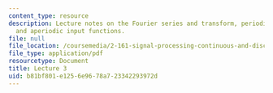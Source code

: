 ```yaml
---
content_type: resource
description: Lecture notes on the Fourier series and transform, periodic input functions,
  and aperiodic input functions.
file: null
file_location: /coursemedia/2-161-signal-processing-continuous-and-discrete-fall-2008/b81bf801e1256e9678a723342293972d_lecture_03.pdf
file_type: application/pdf
resourcetype: Document
title: Lecture 3
uid: b81bf801-e125-6e96-78a7-23342293972d
---
```

